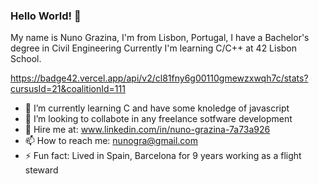 ### Hello World! 👋

My name is Nuno Grazina, I'm from Lisbon, Portugal, I have a Bachelor's degree in Civil Engineering 
Currently I'm learning C/C++ at 42 Lisbon School.

https://badge42.vercel.app/api/v2/cl81fny6g00110gmewzxwqh7c/stats?cursusId=21&coalitionId=111

- 🌱 I’m currently learning C and have some knoledge of javascript
- 👯 I’m looking to collabote in any freelance sotfware development
- :handshake:	Hire me at: www.linkedin.com/in/nuno-grazina-7a73a926
- 📫 How to reach me: nunogra@gmail.com
- ⚡ Fun fact: Lived in Spain, Barcelona for 9 years working as a flight steward
